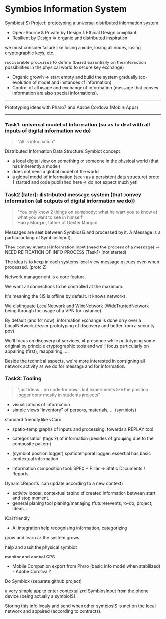 <h1>Symbios Information System</h1>
Symbios(IS) Project: prototyping a universal distributed information system.

- Open-Source & Private by Design & Ethical Design compliant
- Resilient by Design => organic and distributed inspiration

we must consider failure like losing a node, losing all nodes, losing cryptographic keys, etc..

recoverable processes to define (based essentially on the interaction possibilities in the physical world to secure key exchange).

- Organic growth => start empty and build the system gradually (co-evolution of model and instances of information)
- Control of all usage and exchange of information (message that convey information are also special informations).

____

Prototyping ideas with Pharo7 and Adobe Cordova (Mobile Apps)
___

<h3>Task1: universal model of information (so as to deal with all inputs of digital information we do)</h3>

<blockquote>"All is information"</blockquote>

Distributed Information Data Structure: Symbiot concept

- a local digital view on something or someone in the physical world (that has inherently a model)
- does not need a global model of the world
- a global model of information (seen as a persistent data structure)
proto 1 started and code published here => do not expect much yet!

<h3>Task2 (later): distributed message system (that convey information (all outputs of digital information we do))</h3>

<blockquote>"You only know 2 things on somebody: what he want you to know et what you want to see in himself" <br/>Harry Morgan, father of Dexter Morgan</blockquote>

Messages are sent between SymbiosIS and processed by it. A Message is a particular king of SymbiosInput).

They convey eventual information input (need the process of a message) => NEED REIFICATION OF INFO PROCESS (Task1)
(not started)

The idea is to keep in each systems local view message queues even when processed. (proto 2)

Network management is a core feature.

We want all connections to be controlled at the maximum. 

It's meaning the SIS is offline by default. It knows networks. 

We distinguate LocalNetwork and WideNetwork (WideTrustedNetwork being through the usage of a VPN for instance).

By default (and for now), information exchange is done only over a LocalNetwork (easier prototyping of discovery and better from a security pov). 

We'll focus on discovery of services, of presence while prototyping some original by principle cryptographic tools and we'll focus particularly on appairing (first), reappairing, ...

Beside the technical aspects, we're more interested in consigning all network activity as we do for message and for information.

<h3>Task3: Tooling</h3>
<blockquote>"just ideas... no code for now... but experiments like the position logger done mostly in students projects" </blockquote>

- visualizations of information
- simple views
"inventory" of persons, materials, ... (symbiots)

standard friendly like vCard
- spatio-temp graphs of inputs and processing. towards a REPLAY tool

- categorisation (tags ?) of information (besides of grouping due to the composite pattern)

- (symbiot position logger) spatiotemporal logger: essential has basic contextual information

- information composition tool: 
SPEC + Pillar => Static Documents / Reports

DynamicReports (can update according to a new context) 

- activity logger: contextual taging of created information between start and stop moment.
- general planing tool
planing/managing (future)events, to-do, project, ideas, ...

iCal friendly

- AI integration
help recognising information, categorizing

grow and learn as the system grows.

help and assit the physical symbiot

monitor and control CPS

- Mobile Companion
export from Pharo (basic info model when stabilized) - Adobe Cordova ?

Do Symbiox (separate github project)

a very simple app to enter contextalized SymbiosInput from the phone device (being actually a symbioIS). 

Storing this info localy and send when other symbiosIS is met on the local network and appaired (according to contracts).

 




